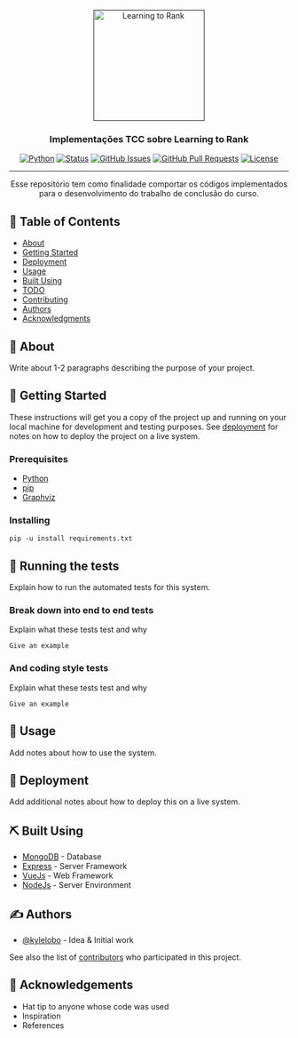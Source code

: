 <p align="center">
  <a href="" rel="noopener">
 <img width=200px height=200px src="https://miro.medium.com/max/1200/1*d9drCvBUwmvTlAasuErLUA.jpeg" alt="Learning to Rank"></a>
</p>

<h3 align="center">Implementações TCC sobre Learning to Rank</h3>

<div align="center">

[![Python](https://img.shields.io/badge/language-python-blue.svg)]()
[![Status](https://img.shields.io/badge/status-active-success.svg)]()
[![GitHub Issues](https://img.shields.io/github/issues/JuniorZilles/tcc_learning_to_rank.svg)](https://github.com/JuniorZilles/tcc_learning_to_rank/issues)
[![GitHub Pull Requests](https://img.shields.io/github/issues-pr/JuniorZilles/tcc_learning_to_rank.svg)](https://github.com/JuniorZilles/tcc_learning_to_rank/pulls)
[![License](https://img.shields.io/badge/license-MIT-blue.svg)](/LICENSE)

</div>

---

<p align="center"> Esse repositório tem como finalidade comportar os códigos implementados para o desenvolvimento do trabalho de conclusão do curso.
    <br> 
</p>

## 📝 Table of Contents

- [About](#about)
- [Getting Started](#getting_started)
- [Deployment](#deployment)
- [Usage](#usage)
- [Built Using](#built_using)
- [TODO](../TODO.md)
- [Contributing](../CONTRIBUTING.md)
- [Authors](#authors)
- [Acknowledgments](#acknowledgement)

## 🧐 About <a name = "about"></a>


Write about 1-2 paragraphs describing the purpose of your project.

## 🏁 Getting Started <a name = "getting_started"></a>

These instructions will get you a copy of the project up and running on your local machine for development and testing purposes. See [deployment](#deployment) for notes on how to deploy the project on a live system.

### Prerequisites

- [Python](https://www.python.org/)
- [pip](https://pip.pypa.io/en/stable/installation/)
- [Graphviz](https://graphviz.gitlab.io/download/)

### Installing

```
pip -u install requirements.txt
```

## 🔧 Running the tests <a name = "tests"></a>

Explain how to run the automated tests for this system.

### Break down into end to end tests

Explain what these tests test and why

```
Give an example
```

### And coding style tests

Explain what these tests test and why

```
Give an example
```

## 🎈 Usage <a name="usage"></a>

Add notes about how to use the system.

## 🚀 Deployment <a name = "deployment"></a>

Add additional notes about how to deploy this on a live system.

## ⛏️ Built Using <a name = "built_using"></a>

- [MongoDB](https://www.mongodb.com/) - Database
- [Express](https://expressjs.com/) - Server Framework
- [VueJs](https://vuejs.org/) - Web Framework
- [NodeJs](https://nodejs.org/en/) - Server Environment

## ✍️ Authors <a name = "authors"></a>

- [@kylelobo](https://github.com/kylelobo) - Idea & Initial work

See also the list of [contributors](https://github.com/kylelobo/The-Documentation-Compendium/contributors) who participated in this project.

## 🎉 Acknowledgements <a name = "acknowledgement"></a>

- Hat tip to anyone whose code was used
- Inspiration
- References
